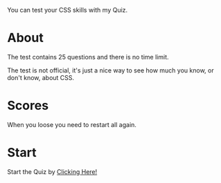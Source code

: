 You can test your CSS skills with my Quiz.
<h1>About</h1>
The test contains 25 questions and there is no time limit. 
<p></p>
The test is not official, it's just a nice way to see how much you know, or don't know, about CSS.
<h1>Scores</h1>
When you loose you need to restart all again.
<h1>Start</h1>
Start the Quiz by <a href="https://css-quiz.bledyg.repl.co/58362.html">Clicking Here!</a>
